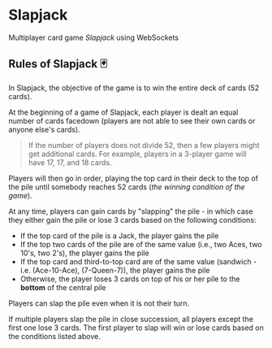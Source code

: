 # Slapjack
Multiplayer card game _Slapjack_ using WebSockets


## Rules of Slapjack 🃏

In Slapjack, the objective of the game is to win the entire deck of cards (52 cards).

At the beginning of a game of Slapjack, each player is dealt an equal number of cards facedown (players are not able to see their own cards or anyone else's cards).

> If the number of players does not divide 52, then a few players might get additional cards. For example, players in a 3-player game will have 17, 17, and 18 cards.

Players will then go in order, playing the top card in their deck to the top of the pile until somebody reaches 52 cards (_the winning condition of the game_).

At any time, players can gain cards by "slapping" the pile - in which case they either gain the pile or lose 3 cards based on the following conditions:

* If the top card of the pile is a Jack, the player gains the pile
* If the top two cards of the pile are of the same value (i.e., two Aces, two 10's, two 2's), the player gains the pile
* If the top card and third-to-top card are of the same value (sandwich - i.e. (Ace-10-Ace), (7-Queen-7)), the player gains the pile
* Otherwise, the player loses 3 cards on top of his or her pile to the **bottom** of the central pile

Players can slap the pile even when it is not their turn.

If multiple players slap the pile in close succession, all players except the first one lose 3 cards. The first player to slap will win or lose cards based on the conditions listed above.

